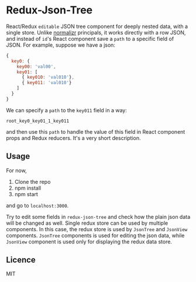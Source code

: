 # Redux-Json-Tree

React/Redux `editable` JSON tree component for deeply nested data, with a single store. 
Unlike [normalizr](https://github.com/gaearon/normalizr) principals, it works directly with a row JSON, and instead of `id`'s React component save a `path` to a specific field of JSON.
For example, suppose we have a json:
```js
{
  key0: {
    key00: 'val00',
    key01: [
      { key010: 'val010'},
      { key011: 'val010'}
    ]
  }
}
```
We can specify a `path` to the `key011` field in a way:
 
    root_key0_key01_1_key011 
    
and then use this `path` to handle the value of this field in React component props and Redux reducers. It's a very short description.   

## Usage

For now, 

1. Clone the repo
2. npm install
3. npm start
    
and go to `localhost:3000`.

Try to edit some fields in `redux-json-tree` and check how the plain json data will be changed as well.
Single redux store can be used by multiple components. 
In this case, the redux store is used by `JsonTree` and `JsonView` components. 
`JsonTree` components is used for editing the json data, while `JsonView` component is used only for displaying the redux data store.

## Licence
MIT